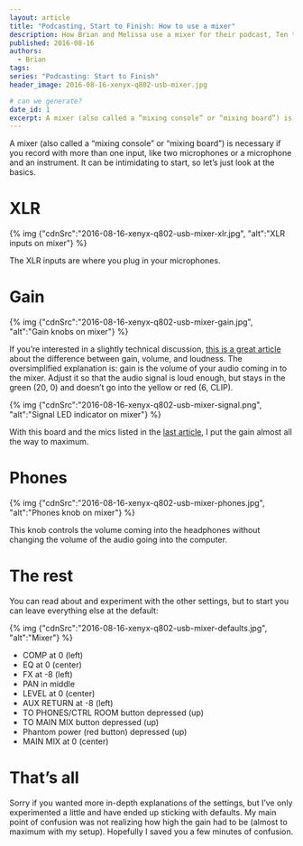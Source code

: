 ```yaml
---
layout: article
title: "Podcasting, Start to Finish: How to use a mixer"
description: How Brian and Melissa use a mixer for their podcast, Ten to One, and other audio projects.
published: 2016-08-16
authors:
  - Brian
tags: 
series: "Podcasting: Start to Finish"
header_image: 2016-08-16-xenyx-q802-usb-mixer.jpg

# can we generate?
date_id: 1
excerpt: A mixer (also called a “mix­ing con­sole” or “mix­ing board”) is nec­es­sary if you record with more than one in­put, like two mi­cro­phones or a mi­cro­phone and an in­stru­ment. It can be in­tim­i­dat­ing to start, so let’s just look at the ba­sics.
---
```

A mixer (also called a “mixing console” or “mixing board”) is necessary if you record with more than one input, like two microphones or a microphone and an instrument. It can be intimidating to start, so let’s just look at the basics.

# XLR
{% img {"cdnSrc":"2016-08-16-xenyx-q802-usb-mixer-xlr.jpg", "alt":"XLR inputs on mixer"} %}

The XLR inputs are where you plug in your microphones.

# Gain
{% img {"cdnSrc":"2016-08-16-xenyx-q802-usb-mixer-gain.jpg", "alt":"Gain knobs on mixer"} %}

If you’re interested in a slightly technical discussion, <a href="http://www.offbeatband.com/2009/08/the-difference-between-gain-volume-level-and-loudness/">this is a great article</a> about the difference between gain, volume, and loudness. The oversimplified explanation is: gain is the volume of your audio coming in to the mixer. Adjust it so that the audio signal is loud enough, but stays in the green (20, 0) and doesn’t go into the yellow or red (6, CLIP).

{% img {"cdnSrc":"2016-08-16-xenyx-q802-usb-mixer-signal.png", "alt":"Signal LED indicator on mixer"} %}

With this board and the mics listed in the <a href="/podcasting-start-to-finish-equipment">last article</a>, I put the gain almost all the way to maximum.

# Phones
{% img {"cdnSrc":"2016-08-16-xenyx-q802-usb-mixer-phones.jpg", "alt":"Phones knob on mixer"} %}

This knob controls the volume coming into the headphones without changing the volume of the audio going into the computer.

# The rest
You can read about and experiment with the other settings, but to start you can leave everything else at the default:

{% img {"cdnSrc":"2016-08-16-xenyx-q802-usb-mixer-defaults.jpg", "alt":"Mixer"} %}

- COMP at 0 (left)
- EQ at 0 (center)
- FX at -8 (left)
- PAN in middle
- LEVEL at 0 (center)
- AUX RETURN at -8 (left)
- TO PHONES/CTRL ROOM button depressed (up)
- TO MAIN MIX button depressed (up)
- Phantom power (red button) depressed (up)
- MAIN MIX at 0 (center)

# That’s all
Sorry if you wanted more in-depth explanations of the settings, but I’ve only experimented a little and have ended up sticking with defaults. My main point of confusion was not realizing how high the gain had to be (almost to maximum with my setup). Hopefully I saved you a few minutes of confusion.
